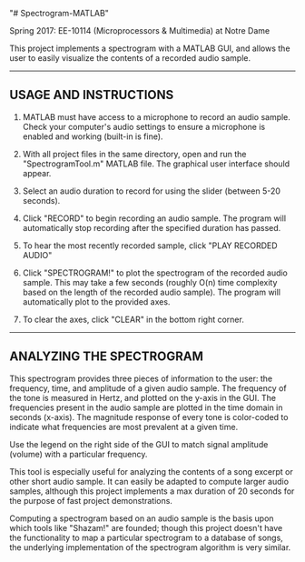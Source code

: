 "# Spectrogram-MATLAB" 

Spring 2017: EE-10114 (Microprocessors & Multimedia) at Notre Dame

This project implements a spectrogram with a MATLAB GUI, and allows
the user to easily visualize the contents of a recorded audio sample.

-----------------------
USAGE AND INSTRUCTIONS
-----------------------

1. MATLAB must have access to a microphone to record an audio sample.
Check your computer's audio settings to ensure a microphone is enabled
and working (built-in is fine).

2. With all project files in the same directory, open and run the "SpectrogramTool.m"
MATLAB file. The graphical user interface should appear.

3. Select an audio duration to record for using the slider (between 5-20 seconds).

4. Click "RECORD" to begin recording an audio sample. The program will
automatically stop recording after the specified duration has passed.

5. To hear the most recently recorded sample, click "PLAY RECORDED AUDIO"

6. Click "SPECTROGRAM!" to plot the spectrogram of the recorded audio sample.
This may take a few seconds (roughly O(n) time complexity based on the length
of the recorded audio sample). The program will automatically plot to the
provided axes.

7. To clear the axes, click "CLEAR" in the bottom right corner.

--------------------------
ANALYZING THE SPECTROGRAM
--------------------------

This spectrogram provides three pieces of information to the user: the frequency,
time, and amplitude of a given audio sample. The frequency of the tone is measured
in Hertz, and plotted on the y-axis in the GUI. The frequencies present in the
audio sample are plotted in the time domain in seconds (x-axis). The magnitude
response of every tone is color-coded to indicate what frequencies are most prevalent
at a given time.

Use the legend on the right side of the GUI to match signal amplitude (volume)
with a particular frequency.

This tool is especially useful for analyzing the contents of a song excerpt or
other short audio sample. It can easily be adapted to compute larger audio samples,
although this project implements a max duration of 20 seconds for the purpose of
fast project demonstrations.

Computing a spectrogram based on an audio sample is the basis upon which tools
like "Shazam!" are founded; though this project doesn't have the functionality
to map a particular spectrogram to a database of songs, the underlying implementation
of the spectrogram algorithm is very similar.




